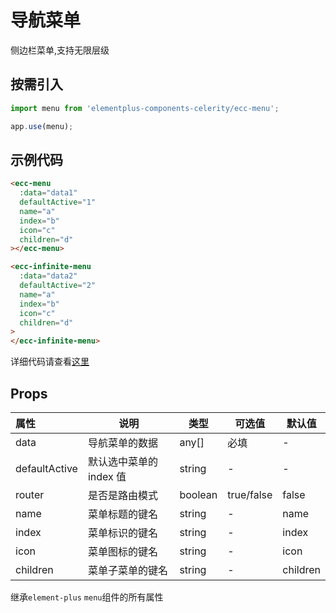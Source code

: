 # 导航菜单

侧边栏菜单,支持无限层级

## 按需引入

```js
import menu from 'elementplus-components-celerity/ecc-menu';

app.use(menu);
```

## 示例代码

```html
<ecc-menu
  :data="data1"
  defaultActive="1"
  name="a"
  index="b"
  icon="c"
  children="d"
></ecc-menu>
```

```html
<ecc-infinite-menu
  :data="data2"
  defaultActive="2"
  name="a"
  index="b"
  icon="c"
  children="d"
>
</ecc-infinite-menu>
```

详细代码请查看[这里](https://github.com/element-plus/element-plus/blob/dev/packages/element-plus/package.json)

## Props

| 属性          | 说明                    | 类型    | 可选值     | 默认值   |
| :------------ | ----------------------- | ------- | ---------- | -------- |
| data          | 导航菜单的数据          | any[]   | 必填       | -        |
| defaultActive | 默认选中菜单的 index 值 | string  | -          | -        |
| router        | 是否是路由模式          | boolean | true/false | false    |
| name          | 菜单标题的键名          | string  | -          | name     |
| index         | 菜单标识的键名          | string  | -          | index    |
| icon          | 菜单图标的键名          | string  | -          | icon     |
| children      | 菜单子菜单的键名        | string  | -          | children |

继承`element-plus` `menu`组件的所有属性
